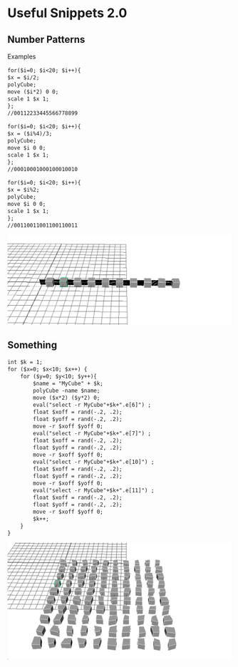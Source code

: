 
# Useful Snippets 2.0


## Number Patterns

Examples
```
for($i=0; $i<20; $i++){
$x = $i/2;
polyCube;
move ($i*2) 0 0;
scale 1 $x 1;
};
//00112233445566778899
```

```
for($i=0; $i<20; $i++){
$x = ($i%4)/3;
polyCube;
move $i 0 0;
scale 1 $x 1;
};
//00010001000100010010
```

```
for($i=0; $i<20; $i++){
$x = $i%2;
polyCube;
move $i 0 0;
scale 1 $x 1;
};
//00110011001100110011
```
![num pattern](assets/num_pattern.png)

## Something

```
int $k = 1;
for ($x=0; $x<10; $x++) {
	for ($y=0; $y<10; $y++){ 
		$name = "MyCube" + $k;
		polyCube -name $name;
		move ($x*2) ($y*2) 0;
		eval("select -r MyCube"+$k+".e[6]") ;
		float $xoff = rand(-.2, .2);
		float $yoff = rand(-.2, .2);
		move -r $xoff $yoff 0;
		eval("select -r MyCube"+$k+".e[7]") ;
		float $xoff = rand(-.2, .2);
		float $yoff = rand(-.2, .2);
		move -r $xoff $yoff 0;
		eval("select -r MyCube"+$k+".e[10]") ;
		float $xoff = rand(-.2, .2);
		float $yoff = rand(-.2, .2);
		move -r $xoff $yoff 0;
		eval("select -r MyCube"+$k+".e[11]") ;
		float $xoff = rand(-.2, .2);
		float $yoff = rand(-.2, .2);
		move -r $xoff $yoff 0;
		$k++;
	}
}
```

![sth](assets/something.png)

